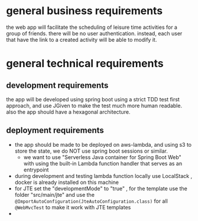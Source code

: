 # general business requirements 

the web app will facilitate the scheduling of leisure time activities for a group of friends.
there will be no user authentication. instead, each user that have the link to a created activity will be able to modify it.

# general technical requirements

## development requirements 
the app will be developed using spring boot using a strict TDD test first approach, and use JGiven to make the test much more human readable.
also the app should have a hexagonal architecture. 

## deployment requirements 
* the app should be made to be deployed on aws-lambda, and using s3 to store the state, we do NOT use spring boot sessions or similar.
  * we want to use "Serverless Java container for Spring Boot Web" with using  the built-in Lambda function handler that serves as an entrypoint
* during development and testing lambda function locally use LocalStack , docker is already installed on this machine 
* for JTE set the "developmentMode" to "true" , for the template use the folder "src/main/jte" and use the `@ImportAutoConfiguration(JteAutoConfiguration.class)` for all `@WebMvcTest` to make it work with JTE templates
* 